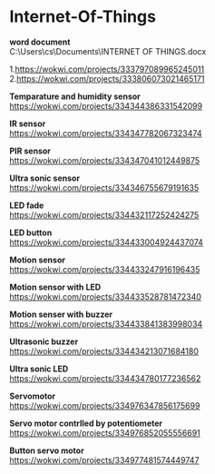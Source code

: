 # Internet-Of-Things



**word document**<br>
C:\Users\cs\Documents\INTERNET OF THINGS.docx<br>

1.https://wokwi.com/projects/333797089965245011<br>
 2.https://wokwi.com/projects/333806073021465171<br>

**Temparature and humidity sensor**<br>
https://wokwi.com/projects/334344386331542099<br>

**IR sensor**<br>
https://wokwi.com/projects/334347782067323474<br>

**PIR sensor**<br>
https://wokwi.com/projects/334347041012449875<br>


**Ultra sonic sensor**<br>
https://wokwi.com/projects/334346755679191635<br>

**LED fade**<br>
https://wokwi.com/projects/334432117252424275<br>

**LED button**<br>
https://wokwi.com/projects/334433004924437074<br>

**Motion sensor**<br>
https://wokwi.com/projects/334433247916196435<br>

**Motion sensor with LED**<br>
https://wokwi.com/projects/334433528781472340<br>

**Motion senser with buzzer**<br>
https://wokwi.com/projects/334433841383998034<br>

**Ultrasonic buzzer**<br>
https://wokwi.com/projects/334434213071684180<br>


**Ultra sonic LED**<br>
https://wokwi.com/projects/334434780177236562<br>

**Servomotor**<br>
https://wokwi.com/projects/334976347856175699<br>

**Servo motor contrlled by potentiometer**<br>
https://wokwi.com/projects/334976852055556691<br>

**Button servo motor**<br>
https://wokwi.com/projects/334977481574449747<br>
